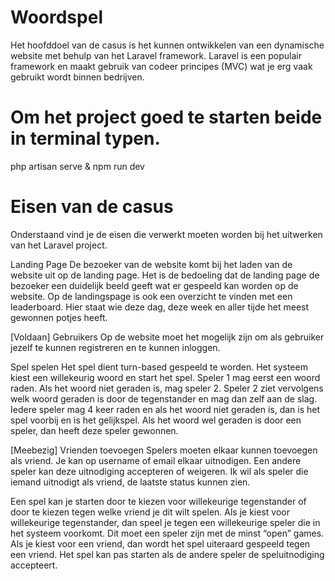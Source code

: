 # Woordspel

Het hoofddoel van de casus is het kunnen ontwikkelen van een dynamische website met behulp van het Laravel framework. Laravel is een populair framework en maakt gebruik van codeer principes (MVC) wat je erg vaak gebruikt wordt binnen bedrijven.

# Om het project goed te starten beide in terminal typen.

php artisan serve & npm run dev

# Eisen van de casus

Onderstaand vind je de eisen die verwerkt moeten worden bij het uitwerken van het Laravel project.

Landing Page De bezoeker van de website komt bij het laden van de website uit op de landing page. Het is de bedoeling dat de landing page de bezoeker een duidelijk beeld geeft wat er gespeeld kan worden op de website. Op de landingspage is ook een overzicht te vinden met een leaderboard. Hier staat wie deze dag, deze week en aller tijde het meest gewonnen potjes heeft.

[Voldaan] Gebruikers Op de website moet het mogelijk zijn om als gebruiker jezelf te kunnen registreren en te kunnen inloggen.

Spel spelen Het spel dient turn-based gespeeld te worden. Het systeem kiest een willekeurig woord en start het spel. Speler 1 mag eerst een woord raden. Als het woord niet geraden is, mag speler 2. Speler 2 ziet vervolgens welk woord geraden is door de tegenstander en mag dan zelf aan de slag. Iedere speler mag 4 keer raden en als het woord niet geraden is, dan is het spel voorbij en is het gelijkspel. Als het woord wel geraden is door een speler, dan heeft deze speler gewonnen.

[Meebezig] Vrienden toevoegen Spelers moeten elkaar kunnen toevoegen als vriend. Je kan op username of email elkaar uitnodigen. Een andere speler kan deze uitnodiging accepteren of weigeren. Ik wil als speler die iemand uitnodigt als vriend, de laatste status kunnen zien.

Een spel kan je starten door te kiezen voor willekeurige tegenstander of door te kiezen tegen welke vriend je dit wilt spelen. Als je kiest voor willekeurige tegenstander, dan speel je tegen een willekeurige speler die in het systeem voorkomt. Dit moet een speler zijn met de minst “open” games. Als je kiest voor een vriend, dan wordt het spel uiteraard gespeeld tegen een vriend. Het spel kan pas starten als de andere speler de speluitnodiging accepteert.
